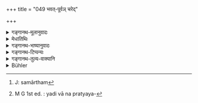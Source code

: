 +++
title = "049 भवत्-पूर्वञ् चरेद्"

+++

<details><summary>गङ्गानथ-मूलानुवादः</summary>

The Brāhmaṇa, having undergone Initiation, should beg for food with words of which ‘bhavat’ (‘Lady’) forms the beginning; the Kṣatriya with words of which ‘bhavat’ forms the middle; and the Vaiśya with words of which ‘bhavat’ forms the end.—(49)
</details>

<details><summary>मेधातिथिः</summary>

भिक्षाप्रार्थनावाक्यम् अत्र **भैक्ष**शब्देनोच्यते । तस्य हि **भवच्**छब्दपूर्वता संभवति, न भक्तादेर् अर्थस्य । स्त्रीणां च प्रथमं भिक्ष्यमाणतयोपदेशात् प्रार्थनायां च प्रार्थ्यमानस्य संबोध्यत्वात् संबुद्धिविभक्त्यन्तः स्त्रीलिङ्गो भवच्छब्दः प्रयोक्तव्यः । क्रम एव चात्रादृष्टार्थो नियम्यते । यथार्थं तु शब्दप्रोयोगो "भवति भिक्षां देहि" इति ।

- <u>कुतः</u> पुनः संस्कृतशब्दार्थलाभः यावता स्त्रियः संबोध्यन्ते । ताश् च संस्कृतं नावबुद्ध्यन्ते । <u>नित्यम्</u> उपनयनम् । तस्य च शब्दोच्चारणम् अङ्गत्वेनोक्तम् इति । अनित्याश् चापभ्रंशाः । न तैर् नित्यस्य संयोग उपपद्यते । तथैव च शिष्टा असाधून् उपश्रुत्यैकदेशसादृश्येन साधून् संस्मृत्यार्थं प्रतियन्त्य् असाधुर् अनुमानेन वाचक इति दर्शनेन गाशब्दो हि सादृश्याद् गोशब्दम् अनुमापयति । ततो ऽर्थप्रतिपत्तेः, एवं स्त्रियः सादृश्यात् साधुभ्यः असाधून् उत्पन्नसंबन्धात् स्मृत्वा तेभ्यो ऽर्थं प्रत्येष्यन्ति । स्वल्पाक्षरं चैतत् पदत्रयं सर्वत्र प्रसिद्धं स्त्रीभिर् अपि सुज्ञानम् । एवं **भवन्मध्यं** क्षत्रियः "भिक्षां भवति देहि" इति । तथा **वैश्यो** भवच्छब्द उत्तरम् अस्येति, **भवदुत्तरं** वाक्यं समासार्थः[^१९१] ।


[^१९१]:
     J: samārtham

- **उपनीत** इति भूतप्रत्ययनिर्देशाद् आन्वहिके ऽपि वृत्त्यर्थे भैक्ष्यचरणे ऽयम् एव विधिर् इति दर्शयति । "एष प्रोक्तो हि द्विजातीनाम् औपनायनिकः" (म्ध् २.६८) इत्य् अत्रोपनयनप्रकरणम् उपसंहरन्न् उपनयनाङ्गस्यापि भैक्ष्यस्यायम् एव विधिर् इत्य् आह । अन्यथाकरणाद् उपनयनाङ्गम् एवैतत् स्याद् यदि वा भूतप्रत्ययसामर्थ्यात्[^१९२] प्रकरणं बाधित्वा वृत्त्यर्थ एव भैक्ष्ये । उपनीयमानस्य तदङ्गं यद्भैक्षं यच् चाहर् अहर् वृत्त्यर्थं तत्र सर्वत्रायं धर्मः ॥ २.४९ ॥


[^१९२]:
     M G 1st ed. : yadi vā na pratyaya-
</details>

<details><summary>गङ्गानथ-भाष्यानुवादः</summary>

The word ‘*bhaikṣam*’ here stands for the words with which the request for alms is preferred; as it is only the words that can have ‘*bhavat*’ as the ‘beginning’; the food itself could not have any such beginning.

In as much as it is laid down that ladies are the first to be begged from first, and in the request made it is the person begged from that is addressed, it is the feminine vocative form of the term ‘*bhavat*’ that should be used.

All that the present text does is to lay down the order of the words to he used, there being some transcendental purpose served by the order. The actual words used should be—‘*bhavati bhikṣām dehi*,’ ‘O Lady, give me food.’

*Question*,—“ Wherefore could there be any possibility of

Sanskrit words being used, since they are addressed to women, and they do not understand Sanskrit

*Answer*.—The Initiatory ceremony, being compulsory, is of an eternal
character; and it is in connection with this ceremony that the use of the words is laid down. The vernaculars (corrupt languages) are not eternal; so that there could be no connection between these and an eternal ceremony. Then again, just as when educated people hear corrupt forms of words used, they are reminded, by the resemblance, of the corresponding correct forms and thereby come to comprehend the meaning;—for instance, the (incorrect) word ‘*?ā*’ leads to the inference (remembrance of) of the (correct) word ‘*go'* through similarity, according to the theory that ‘the incorrect word is expressive only by inference, and the meaning is comprehended from the inferred correct word’; in the same manner when correct words are addressed to women, they remember, through similarity, the corresponding incorrect words whoso meaning they know, and thus they come to comprehend the; meaning of the words used. Further, the expression in question is a short, one consisting of three words only, and these being well-known words, they would be easily comprehensible by ladies also.

Similarly the *Kṣatriya* should use words of which the ‘*bhavat*’ forms the middle; the actual form being ‘*bhikṣām bhavati dehi*,’ ‘Give me, O Lady, food.’ So the Vaiśya should use words of which ‘*bhavat*’ forms the end. The word ‘*bhavaduttaram*’ means ‘that of which *bhavat* forms the end’;—the compound thus standing for the sentence (give me food, O Lady’).

‘*Having undergone Initiation*’;—the past-participial ending implies that the rule laid down here is to be observed also in connection with the begging for food for daily living (even after the first day of the initiation); and further, what is said in verse 68 below—‘such is the procedure of initiation for the twice-born’—is a summing up of the whole section on ‘Initiation’; and hence shows that the rule laid down in the present verse applies also to that begging for alms whicḥ forms part of the ceremony of Initiation. If we do not take it thus, then what is laid down here would only he taken either as a part of the Initiation-rites (as shown by the context), or as applying to the ordinary begging for food;—in this latter case the implication of the context would be rejected and stress would be laid only upon the sense of the past-participial ending (‘having undergone Initiation’) As a matter of fact, what is here prescribed is applicable to that ‘begging for food’ which forms part of the Initiatory Rites, as also to that which is done for the purposes of livelihood.—(49)
</details>

<details><summary>गङ्गानथ-टिप्पन्यः</summary>

This verse is quoted in *Smṛtitattva* (p. 936); in *Madanapārijāta* (p.
32), which latter adds, the following notes:—

In the phrase ‘*bhaikṣam charet*’ the verb indicates *begging*, as is
shown by the objective term ‘*bhaikṣam*’; it is in view of this that the
expression to be used in the begging is—‘*bhikṣām dehi*’ (‘give
alms’);—and as the words have to be addressed with proper respect, the
term ‘*bhavat*’ with the vocative ending (‘Madam’ or ‘Sir’) has to be
added at the beginning, middle or end, according to the caste of the
begging boy;—then, inasmuch as in the house, it is, as a rule, the
women-folk that give alms, it follows that the feminine-(vocative) form
of the term ‘*bhavat*’ should be used;—thus then the precise form of the
expression comes to be this—(*a*) The Brāhamaṇa boy should say ‘*bhavati
bhikṣām dehi*’, (*b*) the Kṣatriya, ‘*bhikṣām bhavati dehi*,’ and (*c*)
the Vaiśya, ‘*bhikṣām dehi bhavati*’. There is no such hard and fast
rule as that ‘alms should be begged from *women only*.’

*Vīramitrodaya* (Saṃskāra, p. 481) also quotes the verse, and supplies
the formula as noted in *Madanapārijāta*;—*Saṃskāramayūkha* (p. 60)
quotes it, and lays down the formula for the three castes as—(*a*)
‘*bhavati bhikṣām dadātu*’, (*b*) ‘*bhikṣām bhavatī dadātu*,’ and (*c*)
‘*bhikṣām dadātu bhavati*—*Smṛticandrikā* (Saṃskāra, p. 108), which
mentions the formula as given in *Madanapārijāta*;—and also
*Vīramitrodaya* (Vyāvahāra, p. 124).
</details>

<details><summary>गङ्गानथ-तुल्य-वाक्यानि</summary>

*Gautama-Dharmaṣūtra*, 2.43.—‘The term *bhavat* shall be used in the
beginning, middle or end, respectively, according to the caste.’

*Baudhāyana-Dharmasūtra*, 1.2.17-18.—‘In the formula used, the term
*bhavat* should come in the beginning and the term *bhikṣām* in the
middle. In begging, the Brāhmaṇa should use the term *bhavat* in the
beginning; the Kṣatriya, in the middle; the Vaiśya, in the end.’

*Āpastamba-Dharmaṣūtra*, 1,3.28-30.—‘The Brāhmaṇa should beg alms with
words beginning with *bhavat*, the Kṣatriya with words having *bhavat*
in the middle, and the Vaiśya with words having *bhavat* in the end.’

*Vaśiṣṭha-Smṛti*, 11.50.—‘The Brāhmaṇa should beg alms with words
beginning with *bhavat*, the Kṣatriya, with *bhavat* in the middle, and
the Vaiśya, with *bhavat* in the end.’

*Viṣṇu-Smrti*, 27.25.—‘Alms-begging is accompanied by the term *bhavat*
in the beginning, in the middle and in the end.’

*Yājñavalkya*, 1.30.—‘The alms-begging of the Brāhmaṇa, the Kṣattnya and
the Vaiśya, should be accompanied by the term *bhavat* in the beginning,
middle and end, respectively.’

*Āśvalāyana-Gṛhyasūtra*, 22.8.—‘The formula used should be *bhavat
bhikṣām dadātu*.’

*Pāraskara-Gṛhyasūtra*, 5.2.2-4).—‘The Brāhmaṇa should beg alms with the
term *bhavat* in the beginning; the Kṣatriya, with the term *bhavat* in
the middle; the Vaiśya, with the term *bhavat* in the end.’

*Śaunaka* (Vīramitrodaya-Saṃskāra, p. 439).—‘In begging from males, he
should say *bhikṣām bhavat dadātu*, and in begging from females *bhikṣām
bhavatī dadātu*.’
</details>

<details><summary>Bühler</summary>

049	An initiated Brahmana should beg, beginning (his request with the word) lady (bhavati); a Kshatriya, placing (the word) lady in the middle, but a Vaisya, placing it at the end (of the formula).
</details>
